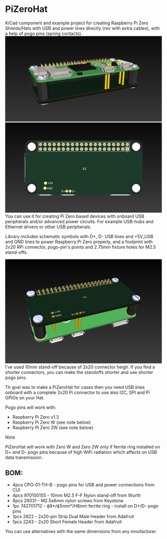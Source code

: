 # PiZeroHat

KiCad component and example project for creating Raspberry Pi Zero Shields/Hats with USB and power lines directly (nor with extra cables), with a help of pogo pins (spring contacts).
![Screenshot PiZeroHat_02](assets/PiZeroHat_02.jpg)
![Screenshot PiZeroHat_03](assets/PiZeroHat_03.jpg)
You can use it for creating Pi Zero based devices with onboard USB peripherals and/or advanced power circuits. For example USB-hubs and Ethernet drivers or other USB peripherals.

Library includes schematic symbols with D+, D- USB lines and +5V_USB and GND lines to power Raspberry Pi Zero properly, and a footprint with 2x20 RPi connector, pogo-pin's points and 2.75mm fixture holes for M2.5 stand-offs.

![Screenshot PiZeroHat_01](assets/PiZeroHat_01.jpg)
I've used 10mm stand-off because of 2x20 connector heigh. If you find a shorter connectors, you can make the standoffs shorter and use shorter pogo pins.

Th goal was to make a PiZeroHat for cases then you need USB lines onboard with a complete 2x20 Pi connector to use also I2C, SPI and Pi GPIOs on your Hat.

Pogo pins will work with:
- Raspberry Pi Zero v1.3
- Raspberry Pi Zero W (see note below)
- Raspberry Pi Zero 2W (see note below)

> [!NOTE]
> PiZeroHat will work with Zero W and Zero 2W only if ferrite ring installed on D+ and D- pogo pins because of high WiFi radiation which affects on USB data transmission.

## BOM:
- 4pcs CPG-01-TH-B - pogo pins for USB and power connections from CUI
- 4pcs 970100155 - 10mm M2.5 F-F Nylon stand-off from Wurth
- 8pcs 29331 - M2.5x6mm nylon screws from Keystone
- 1pc 742701712 - ф9*/ф5mm*/H8mm ferrite ring - install on D+/D- pogo pins
- 1pcs 2822 - 2x20-pin Strip Dual Male Header from Adafruit
- 1pcs 2243 -  2x20 Short Female Header from Adafruit

You can use alternatives with the same dimensions from any mnufacturer.